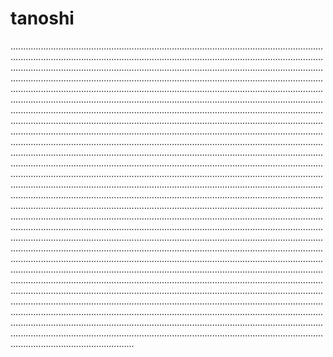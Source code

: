 # tanoshi

.................................................................................................................................................................................................................................................................................................................................................................................................................................................................................................................................................................................................................................................................................................................................................................................................................................................................................................................................................................................................................................................................................................................................................................................................................................................................................................................................................................................................................................................................................................................................................................................................................................................................................................................................................................................................................................................................................................................................................................................................................................................................................................................................................................................................................................................................................................................................................................................................................................................................................................................................................................................................................................................................................................................................................................................................................................................................................................................................................................................................................................................................................................................................................................................................................................................................................................................................................................................................................................................................................................................................................................................................................................................................